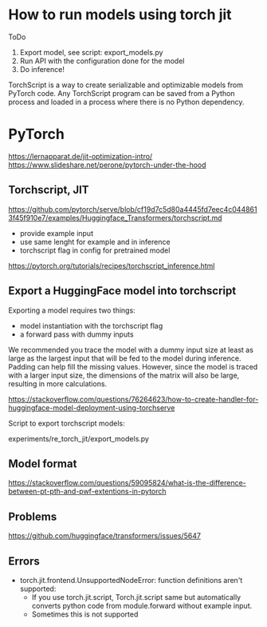 # How to run models using torch jit

ToDo
1. Export model, see script: export_models.py
2. Run API with the configuration done for the model
3. Do inference!

TorchScript is a way to create serializable and optimizable models from PyTorch code. Any TorchScript program can be saved from a Python process and loaded in a process where there is no Python dependency.

# PyTorch
https://lernapparat.de/jit-optimization-intro/
https://www.slideshare.net/perone/pytorch-under-the-hood


## Torchscript, JIT
https://github.com/pytorch/serve/blob/cf19d7c5d80a4445fd7eec4c0448613f45f910e7/examples/Huggingface_Transformers/torchscript.md

- provide example input
- use same lenght for example and in inference
- torchscript flag in config for pretrained model

https://pytorch.org/tutorials/recipes/torchscript_inference.html

## Export a HuggingFace model into torchscript

Exporting a model requires two things:

- model instantiation with the torchscript flag
- a forward pass with dummy inputs


We recommended you trace the model with a dummy input size at least as large as the largest input that will be fed to the model during inference. Padding can help fill the missing values. However, since the model is traced with a larger input size, the dimensions of the matrix will also be large, resulting in more calculations.


https://stackoverflow.com/questions/76264623/how-to-create-handler-for-huggingface-model-deployment-using-torchserve

Script to export torchscript models:

experiments/re_torch_jit/export_models.py

## Model format

https://stackoverflow.com/questions/59095824/what-is-the-difference-between-pt-pth-and-pwf-extentions-in-pytorch


## Problems
https://github.com/huggingface/transformers/issues/5647


## Errors

- torch.jit.frontend.UnsupportedNodeError: function definitions aren't supported:
  - If you use torch.jit.script, Torch.jit.script same but automatically converts python code from module.forward without example input.
  - Sometimes this is not supported
